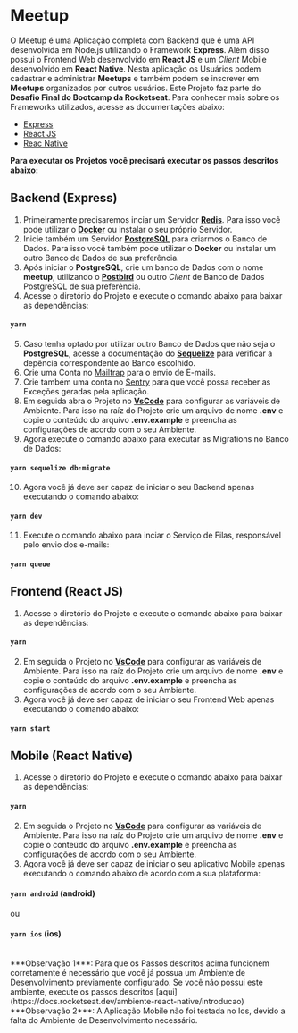 # Meetup
O Meetup é uma Aplicação completa com Backend que é uma API desenvolvida em Node.js utilizando o Framework **Express**. Além disso possui o Frontend Web desenvolvido em **React JS** e um *Client* Mobile desenvolvido em **React Native**. Nesta aplicação os Usuários podem cadastrar e administrar **Meetups** e também podem se inscrever em **Meetups** organizados por outros usuários. Este Projeto faz parte do **Desafio Final do Bootcamp da Rocketseat**. Para conhecer mais sobre os Frameworks utilizados, acesse as documentações abaixo:

- [Express](https://expressjs.com/)
- [React JS](https://reactjs.org/)
- [Reac Native](https://facebook.github.io/react-native/)

**Para executar os Projetos você precisará executar os passos descritos abaixo:**

## Backend (Express)

1. Primeiramente precisaremos inciar um Servidor **[Redis](https://redis.io/)**. Para isso você pode utilizar o **[Docker](https://www.docker.com/)** ou instalar o seu próprio Servidor.
2. Inicie também um Servidor **[PostgreSQL](https://www.postgresql.org/)** para criarmos o Banco de Dados. Para isso você também pode utilizar o **Docker** ou instalar um outro Banco de Dados de sua preferência.
3. Após iniciar o **PostgreSQL**, crie um banco de Dados com o nome **meetup**, utilizando o **[Postbird](https://snapcraft.io/postbird)** ou outro *Client* de Banco de Dados PostgreSQL de sua preferência.
4. Acesse o diretório do Projeto e execute o comando abaixo para baixar as dependências:
#### `yarn`
5. Caso tenha optado por utilizar outro Banco de Dados que não seja o **PostgreSQL**, acesse a documentação do **[Sequelize](https://sequelize.org/v5/manual/dialects.html)** para verificar a depência correspondente ao Banco escolhido.
6. Crie uma Conta no [Mailtrap](https://mailtrap.io/) para o envio de E-mails.
7. Crie também uma conta no [Sentry](https://sentry.io) para que você possa receber as Exceções geradas pela aplicação.
8. Em seguida abra o Projeto no **[VsCode](https://code.visualstudio.com/)** para configurar as variáveis de Ambiente. Para isso na raíz do Projeto crie um arquivo de nome **.env** e copie o conteúdo do arquivo **.env.example** e preencha as configurações de acordo com o seu Ambiente.
9. Agora execute o comando abaixo para executar as Migrations no Banco de Dados:
#### `yarn sequelize db:migrate`
10. Agora você já deve ser capaz de iniciar o seu Backend apenas executando o comando abaixo:
#### `yarn dev`
11. Execute o comando abaixo para inciar o Serviço de Filas, responsável pelo envio dos e-mails:
#### `yarn queue`

## Frontend (React JS)

1. Acesse o diretório do Projeto e execute o comando abaixo para baixar as dependências:
#### `yarn`
2. Em seguida o Projeto no **[VsCode](https://code.visualstudio.com/)** para configurar as variáveis de Ambiente. Para isso na raíz do Projeto crie um arquivo de nome **.env** e copie o conteúdo do arquivo **.env.example** e preencha as configurações de acordo com o seu Ambiente.
3. Agora você já deve ser capaz de iniciar o seu Frontend Web apenas executando o comando abaixo:
#### `yarn start`

## Mobile (React Native)

1. Acesse o diretório do Projeto e execute o comando abaixo para baixar as dependências:
#### `yarn`
2. Em seguida o Projeto no **[VsCode](https://code.visualstudio.com/)** para configurar as variáveis de Ambiente. Para isso na raíz do Projeto crie um arquivo de nome **.env** e copie o conteúdo do arquivo **.env.example** e preencha as configurações de acordo com o seu Ambiente.
3. Agora você já deve ser capaz de iniciar o seu aplicativo Mobile apenas executando o comando abaixo de acordo com a sua plataforma:
#### `yarn android` (android)
ou
#### `yarn ios` (ios)
</br>
***Observação 1***: Para que os Passos descritos acima funcionem corretamente é necessário que você já possua um Ambiente de Desenvolvimento previamente configurado. Se você não possui este ambiente, execute os passos descritos [aqui](https://docs.rocketseat.dev/ambiente-react-native/introducao)

</br>
***Observação 2***: A Aplicação Mobile não foi testada no Ios, devido a falta do Ambiente de Desenvolvimento necessário.